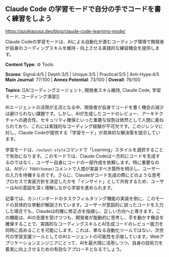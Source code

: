 ## Claude Code の学習モードで自分の手でコードを書く練習をしよう

https://azukiazusa.dev/blog/claude-code-learning-mode/

Claude Codeの学習モードは、AIによる自動化が進むコーディング環境で開発者が自身のコーディングスキルを維持・向上させる実践的な練習機会を提供します。

**Content Type**: ⚙️ Tools

**Scores**: Signal:4/5 | Depth:3/5 | Unique:3/5 | Practical:5/5 | Anti-Hype:4/5
**Main Journal**: 77/100 | **Annex Potential**: 73/100 | **Overall**: 76/100

**Topics**: [[AIコーディングエージェント, 開発者スキル維持, Claude Code, 学習モード, コーディング演習]]

AIエージェントの活用が主流となる中、開発者が自身でコードを書く機会の減少は避けられない課題です。しかし、AIが生成したコードのレビュー、アーキテクチャへの適合性、セキュリティ確保といった重要な役割は依然として人間に委ねられており、これには実践的なコーディング経験が不可欠です。このジレンマに対し、Claude Codeが提供する「学習モード」が具体的な解決策を提示しています。

学習モードは、`/output-style`コマンドで「Learning」スタイルを選択することで有効になります。このモードでは、Claude Codeは一方的にコードを生成するのではなく、ユーザー自身にコードの一部作成を依頼します。特に重要なのは、AIが`// TODO(human)`コメントで人間が実装すべき箇所を明示し、ユーザーの入力を待機する点です。さらに、Claudeがコード生成の際にどのような思考プロセスで実装方針を決定したかを「インサイト」として共有するため、ユーザーはAIの意図を深く理解しながら学習を進められます。

記事では、カンバンボードのタスクフィルタリング機能の実装を例に、このモードの具体的な挙動が解説されています。ユーザーが意図的に誤ったコードを入力した場合でも、Claudeは的確に修正点を指摘し、正しい方向へと導きます。この機能は、AIの支援を受けつつも、開発者が能動的に思考し、手を動かす機会を確保することで、実践的なコーディングスキルとAI生成コードのレビュー能力を同時に高めることを可能にします。これは、単なる自動化ツールではない、次世代の学習支援ツールとしてのAIエージェントの可能性を示唆しています。Webアプリケーションエンジニアにとって、AIを最大限に活用しつつ、自身の技術力を着実に向上させるための有効なアプローチとなるでしょう。